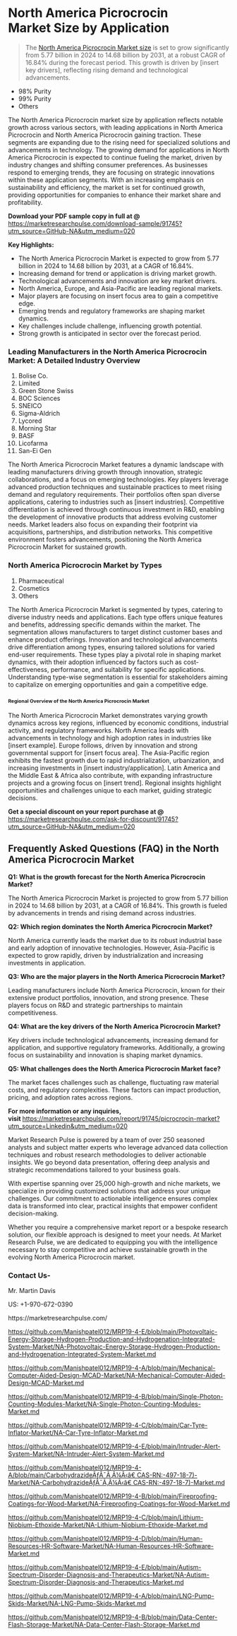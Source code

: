<h1>North America Picrocrocin Market&nbsp;Size by Application</h1><blockquote><p>The <a href="https://marketresearchpulse.com/download-sample/91745?utm_source=GitHub-NA&amp;utm_medium=020">North America Picrocrocin Market size</a> is set to grow significantly from 5.77 billion in 2024 to 14.68 billion by 2031, at a robust CAGR of 16.84% during the forecast period. This growth is driven by [insert key drivers], reflecting rising demand and technological advancements.</p></blockquote><ul><li>98% Purity<li> 99% Purity<li> Others</li></ul><p>The North America Picrocrocin market size by application reflects notable growth across various sectors, with leading applications in North America Picrocrocin and North America Picrocrocin gaining traction. These segments are expanding due to the rising need for specialized solutions and advancements in technology. The growing demand for applications in North America Picrocrocin is expected to continue fueling the market, driven by industry changes and shifting consumer preferences. As businesses respond to emerging trends, they are focusing on strategic innovations within these application segments. With an increasing emphasis on sustainability and efficiency, the market is set for continued growth, providing opportunities for companies to enhance their market share and profitability.</p><p><strong>Download your PDF sample copy in full at @ </strong><a href="https://marketresearchpulse.com/download-sample/91745?utm_source=GitHub-NA&amp;utm_medium=020">https://marketresearchpulse.com/download-sample/91745?utm_source=GitHub-NA&amp;utm_medium=020</a></p><p><strong>Key Highlights: </strong></p><ul><li>The North America Picrocrocin Market is expected to grow from 5.77 billion in 2024 to 14.68 billion by 2031, at a CAGR of 16.84%.</li><li>Increasing demand for trend or application is driving market growth.</li><li>Technological advancements and innovation are key market drivers.</li><li>North America, Europe, and Asia-Pacific are leading regional markets.</li><li>Major players are focusing on insert focus area to gain a competitive edge.</li><li>Emerging trends and regulatory frameworks are shaping market dynamics.</li><li>Key challenges include challenge, influencing growth potential.</li><li>Strong growth is anticipated in sector over the forecast period.</li></ul><h3>Leading Manufacturers in the North America Picrocrocin Market: A Detailed Industry Overview</h3><ol><li>Bolise Co.</li><li>Limited</li><li>Green Stone Swiss</li><li>BOC Sciences</li><li>SNEICO</li><li>Sigma-Aldrich</li><li>Lycored</li><li>Morning Star</li><li>BASF</li><li>Licofarma</li><li>San-Ei Gen</li></ol><div class="flex max-w-full flex-col flex-grow"><div class="min-h-8 text-message flex w-full flex-col items-end gap-2 whitespace-normal break-words [.text-message+&amp;]:mt-5" dir="auto" data-message-author-role="assistant" data-message-id="fd8432e4-4910-450d-b182-61b7bfb0a01f" data-message-model-slug="gpt-4o"><div class="flex w-full flex-col gap-1 empty:hidden first:pt-[3px]"><div class="markdown prose w-full break-words dark:prose-invert light"><p>The North America Picrocrocin Market features a dynamic landscape with leading manufacturers driving growth through innovation, strategic collaborations, and a focus on emerging technologies. Key players leverage advanced production techniques and sustainable practices to meet rising demand and regulatory requirements. Their portfolios often span diverse applications, catering to industries such as [insert industries]. Competitive differentiation is achieved through continuous investment in R&amp;D, enabling the development of innovative products that address evolving customer needs. Market leaders also focus on expanding their footprint via acquisitions, partnerships, and distribution networks. This competitive environment fosters advancements, positioning the North America Picrocrocin Market for sustained growth.</p></div></div></div></div><h3>North America Picrocrocin Market by Types</h3><ol><li>Pharmaceutical<li> Cosmetics<li> Others</li></ol><div class="flex max-w-full flex-col flex-grow"><div class="min-h-8 text-message flex w-full flex-col items-end gap-2 whitespace-normal break-words [.text-message+&amp;]:mt-5" dir="auto" data-message-author-role="assistant" data-message-id="084470be-0bb7-4664-bddf-5156b4f41249" data-message-model-slug="gpt-4o-mini"><div class="flex w-full flex-col gap-1 empty:hidden first:pt-[3px]"><div class="markdown prose w-full break-words dark:prose-invert light"><p>The North America Picrocrocin Market is segmented by types, catering to diverse industry needs and applications. Each type offers unique features and benefits, addressing specific demands within the market. The segmentation allows manufacturers to target distinct customer bases and enhance product offerings. Innovation and technological advancements drive differentiation among types, ensuring tailored solutions for varied end-user requirements. These types play a pivotal role in shaping market dynamics, with their adoption influenced by factors such as cost-effectiveness, performance, and suitability for specific applications. Understanding type-wise segmentation is essential for stakeholders aiming to capitalize on emerging opportunities and gain a competitive edge.</p></div></div></div></div><h3><span style="font-size: 11px;">Regional Overview of the North America Picrocrocin Market</span></h3><div class="flex max-w-full flex-col flex-grow"><div class="min-h-8 text-message flex w-full flex-col items-end gap-2 whitespace-normal break-words [.text-message+&amp;]:mt-5" dir="auto" data-message-author-role="assistant" data-message-id="e9038762-ce64-4e30-91c9-9bd413514231" data-message-model-slug="gpt-4o-mini"><div class="flex w-full flex-col gap-1 empty:hidden first:pt-[3px]"><div class="markdown prose w-full break-words dark:prose-invert light"><p>The North America Picrocrocin Market demonstrates varying growth dynamics across key regions, influenced by economic conditions, industrial activity, and regulatory frameworks. North America leads with advancements in technology and high adoption rates in industries like [insert example]. Europe follows, driven by innovation and strong governmental support for [insert focus area]. The Asia-Pacific region exhibits the fastest growth due to rapid industrialization, urbanization, and increasing investments in [insert industry/application]. Latin America and the Middle East &amp; Africa also contribute, with expanding infrastructure projects and a growing focus on [insert trend]. Regional insights highlight opportunities and challenges unique to each market, guiding strategic decisions.</p></div></div></div></div><p><strong>Get a special discount on your report purchase at @ </strong><a href="https://marketresearchpulse.com/ask-for-discount/91745?utm_source=GitHub-NA&amp;utm_medium=020">https://marketresearchpulse.com/ask-for-discount/91745?utm_source=GitHub-NA&amp;utm_medium=020</a></p><h2>Frequently Asked Questions (FAQ) in the North America Picrocrocin Market</h2><p><strong>Q1: What is the growth forecast for the North America Picrocrocin Market?</strong></p><p>The North America Picrocrocin Market is projected to grow from 5.77 billion in 2024 to 14.68 billion by 2031, at a CAGR of 16.84%. This growth is fueled by advancements in trends and rising demand across industries.</p><p><strong>Q2: Which region dominates the North America Picrocrocin Market?</strong></p><p>North America currently leads the market due to its robust industrial base and early adoption of innovative technologies. However, Asia-Pacific is expected to grow rapidly, driven by industrialization and increasing investments in application.</p><p><strong>Q3: Who are the major players in the North America Picrocrocin Market?</strong></p><p>Leading manufacturers include North America Picrocrocin, known for their extensive product portfolios, innovation, and strong presence. These players focus on R&amp;D and strategic partnerships to maintain competitiveness.</p><p><strong>Q4: What are the key drivers of the North America Picrocrocin Market?</strong></p><p>Key drivers include technological advancements, increasing demand for application, and supportive regulatory frameworks. Additionally, a growing focus on sustainability and innovation is shaping market dynamics.</p><p><strong>Q5: What challenges does the North America Picrocrocin Market face?</strong></p><p>The market faces challenges such as challenge, fluctuating raw material costs, and regulatory complexities. These factors can impact production, pricing, and adoption rates across regions.</p><p><strong>For more information or any inquiries, visit&nbsp;</strong><a href="https://marketresearchpulse.com/report/91745/picrocrocin-market?utm_source=Linkedin&utm_medium=020">https://marketresearchpulse.com/report/91745/picrocrocin-market?utm_source=Linkedin&utm_medium=020</a></p><p>Market Research Pulse is powered by a team of over 250 seasoned analysts and subject matter experts who leverage advanced data collection techniques and robust research methodologies to deliver actionable insights. We go beyond data presentation, offering deep analysis and strategic recommendations tailored to your business goals.</p><p>With expertise spanning over 25,000 high-growth and niche markets, we specialize in providing customized solutions that address your unique challenges. Our commitment to actionable intelligence ensures complex data is transformed into clear, practical insights that empower confident decision-making.</p><p>Whether you require a comprehensive market report or a bespoke research solution, our flexible approach is designed to meet your needs. At Market Research Pulse, we are dedicated to equipping you with the intelligence necessary to stay competitive and achieve sustainable growth in the evolving North America Picrocrocin market.</p><h3><strong>Contact Us-</strong></h3><p>Mr. Martin Davis</p><p>US: +1-970-672-0390</p><p>https://marketresearchpulse.com/</p><p><a href="https://github.com/Manishpatel012/MRP19-4-E/blob/main/Photovoltaic-Energy-Storage-Hydrogen-Production-and-Hydrogenation-Integrated-System-Market/NA-Photovoltaic-Energy-Storage-Hydrogen-Production-and-Hydrogenation-Integrated-System-Market.md">https://github.com/Manishpatel012/MRP19-4-E/blob/main/Photovoltaic-Energy-Storage-Hydrogen-Production-and-Hydrogenation-Integrated-System-Market/NA-Photovoltaic-Energy-Storage-Hydrogen-Production-and-Hydrogenation-Integrated-System-Market.md</a></p><p><a href="https://github.com/Manishpatel012/MRP19-4-A/blob/main/Mechanical-Computer-Aided-Design-MCAD-Market/NA-Mechanical-Computer-Aided-Design-MCAD-Market.md">https://github.com/Manishpatel012/MRP19-4-A/blob/main/Mechanical-Computer-Aided-Design-MCAD-Market/NA-Mechanical-Computer-Aided-Design-MCAD-Market.md</a></p><p><a href="https://github.com/Manishpatel012/MRP19-4-B/blob/main/Single-Photon-Counting-Modules-Market/NA-Single-Photon-Counting-Modules-Market.md">https://github.com/Manishpatel012/MRP19-4-B/blob/main/Single-Photon-Counting-Modules-Market/NA-Single-Photon-Counting-Modules-Market.md</a></p><p><a href="https://github.com/Manishpatel012/MRP19-4-C/blob/main/Car-Tyre-Inflator-Market/NA-Car-Tyre-Inflator-Market.md">https://github.com/Manishpatel012/MRP19-4-C/blob/main/Car-Tyre-Inflator-Market/NA-Car-Tyre-Inflator-Market.md</a></p><p><a href="https://github.com/Manishpatel012/MRP19-4-E/blob/main/Intruder-Alert-System-Market/NA-Intruder-Alert-System-Market.md">https://github.com/Manishpatel012/MRP19-4-E/blob/main/Intruder-Alert-System-Market/NA-Intruder-Alert-System-Market.md</a></p><p><a href="https://github.com/Manishpatel012/MRP19-4-A/blob/main/CarbohydrazideÃƒÂ¯Ã‚Â¼Ã‹â€ CAS-RN:-497-18-7)-Market/NA-CarbohydrazideÃƒÂ¯Ã‚Â¼Ã‹â€ CAS-RN:-497-18-7)-Market.md">https://github.com/Manishpatel012/MRP19-4-A/blob/main/CarbohydrazideÃƒÂ¯Ã‚Â¼Ã‹â€ CAS-RN:-497-18-7)-Market/NA-CarbohydrazideÃƒÂ¯Ã‚Â¼Ã‹â€ CAS-RN:-497-18-7)-Market.md</a></p><p><a href="https://github.com/Manishpatel012/MRP19-4-B/blob/main/Fireproofing-Coatings-for-Wood-Market/NA-Fireproofing-Coatings-for-Wood-Market.md">https://github.com/Manishpatel012/MRP19-4-B/blob/main/Fireproofing-Coatings-for-Wood-Market/NA-Fireproofing-Coatings-for-Wood-Market.md</a></p><p><a href="https://github.com/Manishpatel012/MRP19-4-C/blob/main/Lithium-Niobium-Ethoxide-Market/NA-Lithium-Niobium-Ethoxide-Market.md">https://github.com/Manishpatel012/MRP19-4-C/blob/main/Lithium-Niobium-Ethoxide-Market/NA-Lithium-Niobium-Ethoxide-Market.md</a></p><p><a href="https://github.com/Manishpatel012/MRP19-4-D/blob/main/Human-Resources-HR-Software-Market/NA-Human-Resources-HR-Software-Market.md">https://github.com/Manishpatel012/MRP19-4-D/blob/main/Human-Resources-HR-Software-Market/NA-Human-Resources-HR-Software-Market.md</a></p><p><a href="https://github.com/Manishpatel012/MRP19-4-E/blob/main/Autism-Spectrum-Disorder-Diagnosis-and-Therapeutics-Market/NA-Autism-Spectrum-Disorder-Diagnosis-and-Therapeutics-Market.md">https://github.com/Manishpatel012/MRP19-4-E/blob/main/Autism-Spectrum-Disorder-Diagnosis-and-Therapeutics-Market/NA-Autism-Spectrum-Disorder-Diagnosis-and-Therapeutics-Market.md</a></p><p><a href="https://github.com/Manishpatel012/MRP19-4-A/blob/main/LNG-Pump-Skids-Market/NA-LNG-Pump-Skids-Market.md">https://github.com/Manishpatel012/MRP19-4-A/blob/main/LNG-Pump-Skids-Market/NA-LNG-Pump-Skids-Market.md</a></p><p><a href="https://github.com/Manishpatel012/MRP19-4-B/blob/main/Data-Center-Flash-Storage-Market/NA-Data-Center-Flash-Storage-Market.md">https://github.com/Manishpatel012/MRP19-4-B/blob/main/Data-Center-Flash-Storage-Market/NA-Data-Center-Flash-Storage-Market.md</a></p>
